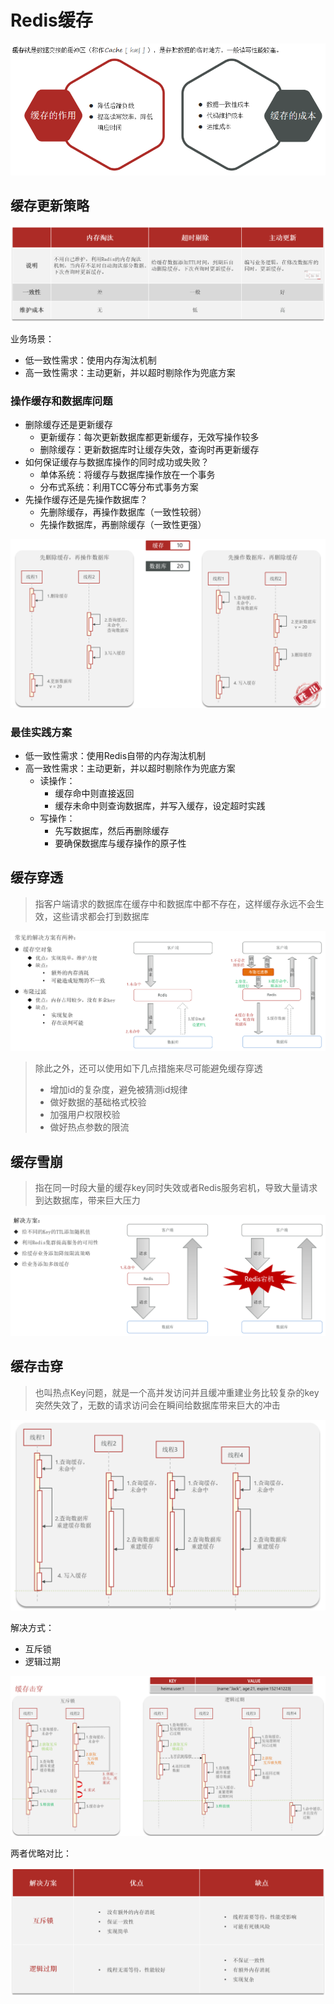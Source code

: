 # Redis缓存

![image-20250119130650672](img/5.Redis缓存/image-20250119130650672.png)

## 缓存更新策略

![image-20250119130854106](img/5.Redis缓存/image-20250119130854106.png)

业务场景：

- 低一致性需求：使用内存淘汰机制
- 高一致性需求：主动更新，并以超时剔除作为兜底方案

### 操作缓存和数据库问题

- 删除缓存还是更新缓存
  - 更新缓存：每次更新数据库都更新缓存，无效写操作较多
  - 删除缓存：更新数据库时让缓存失效，查询时再更新缓存
- 如何保证缓存与数据库操作的同时成功或失败？
  - 单体系统：将缓存与数据库操作放在一个事务
  - 分布式系统：利用TCC等分布式事务方案
- 先操作缓存还是先操作数据库？
  - 先删除缓存，再操作数据库（一致性较弱）
  - 先操作数据库，再删除缓存（一致性更强）

![image-20250119131615043](img/5.Redis缓存/image-20250119131615043.png)

### 最佳实践方案

- 低一致性需求：使用Redis自带的内存淘汰机制
- 高一致性需求：主动更新，并以超时剔除作为兜底方案
  - 读操作：
    - 缓存命中则直接返回
    - 缓存未命中则查询数据库，并写入缓存，设定超时实践
  - 写操作：
    - 先写数据库，然后再删除缓存
    - 要确保数据库与缓存操作的原子性

## 缓存穿透

> 指客户端请求的数据库在缓存中和数据库中都不存在，这样缓存永远不会生效，这些请求都会打到数据库

![image-20250119132041090](img/5.Redis缓存/image-20250119132041090.png)

> 除此之外，还可以使用如下几点措施来尽可能避免缓存穿透
>
> - 增加id的复杂度，避免被猜测id规律
> - 做好数据的基础格式校验
> - 加强用户权限校验
> - 做好热点参数的限流

## 缓存雪崩

> 指在同一时段大量的缓存key同时失效或者Redis服务宕机，导致大量请求到达数据库，带来巨大压力

![image-20250119132439235](img/5.Redis缓存/image-20250119132439235.png)



## 缓存击穿

> 也叫热点Key问题，就是一个高并发访问并且缓冲重建业务比较复杂的key突然失效了，无数的请求访问会在瞬间给数据库带来巨大的冲击

![image-20250119133222827](img/5.Redis缓存/image-20250119133222827.png)

解决方式：

- 互斥锁
- 逻辑过期

![image-20250119133439779](img/5.Redis缓存/image-20250119133439779.png)

两者优略对比：

![image-20250119133522474](img/5.Redis缓存/image-20250119133522474.png)

